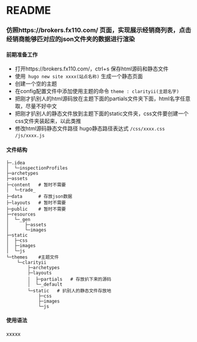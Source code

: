 
# README

### 仿照https://brokers.fx110.com/  页面，实现展示经销商列表，点击经销商能够匹对应的json文件夹的数据进行渲染

#### 前期准备工作
- 打开https://brokers.fx110.com/，ctrl+s 保存html源码和静态文件
- 使用` hugo new site xxxx(站点名称)` 生成一个静态页面
- 创建一个空的主题 
- 在config配置文件中添加使用主题的命令 `theme : clarityii(主题名字)`
- 把刚才扒别人的html源码放在主题下面的partials文件夹下面，html名字任意取，尽量不好中文
- 把刚才扒别人的静态文件放到主题下面的static文件夹，css文件要创建一个css文件夹装起来，以此类推
- 修改html源码静态文件路径  hugo静态路径表达式  `/css/xxxx.css` `/js/xxxx.js`


#### 文件结构
```
├─.idea
│  └─inspectionProfiles
├─archetypes
├─assets
├─content   # 暂时不需要
│  └─trade_
├─data      # 存放json数据
├─layouts   # 暂时不需要
├─public    # 暂时不需要
├─resources 
│  └─_gen
│      ├─assets
│      └─images
├─static
│  ├─css
│  ├─images
│  └─js
└─themes    #主题文件
    └─clarityii
        ├─archetypes
        ├─layouts
        │  ├─partials   # 存放扒下来的源码
        │  └─_default
        └─static   # 扒别人的静态文件存放地
            ├─css
            ├─images
            └─js

```

#### 使用语法
xxxxx